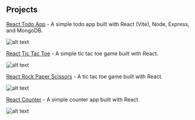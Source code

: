 ## Projects

<!-- Project 1 -->
[React Todo App](https://mern-todo-slg.netlify.app/) - A simple todo app built with React (Vite), Node, Express, and MongoDB.

![alt text](https://github.com/ssakib4040/portfolio/blob/master/public/mern-todo-app.png?raw=true)

<!-- Project 2 -->
[React Tic Tac Toe](https://ssakib4040.github.io/react-tic-tac-toe/) - A simple tic tac toe game built with React.

![alt text](https://github.com/ssakib4040/portfolio/blob/master/public/react-ttt.png?raw=true)

<!-- Project 3 -->
[React Rock Paper Scissors](https://react-rock-paper-scissors1.netlify.app/) - A tic tac toe game built with React.

![alt text](https://github.com/ssakib4040/portfolio/blob/master/public/react-rock-paper-scissors.png?raw=true)

<!-- Project 4 -->
[React Counter](https://react-counter-ssakib4040.netlify.app/) - A simple counter app built with React.

![alt text](https://github.com/ssakib4040/portfolio/blob/master/public/react-counter.png?raw=true)
